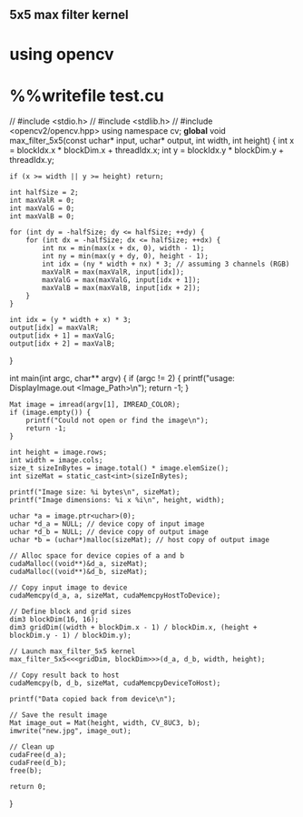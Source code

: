 ## 5x5 max filter kernel
# using opencv


# %%writefile test.cu
// #include <stdio.h>
// #include <stdlib.h>
// #include <opencv2/opencv.hpp>
using namespace cv;
__global__ void max_filter_5x5(const uchar* input, uchar* output, int width, int height) {
    int x = blockIdx.x * blockDim.x + threadIdx.x;
    int y = blockIdx.y * blockDim.y + threadIdx.y;

    if (x >= width || y >= height) return;

    int halfSize = 2;
    int maxValR = 0;
    int maxValG = 0;
    int maxValB = 0;

    for (int dy = -halfSize; dy <= halfSize; ++dy) {
        for (int dx = -halfSize; dx <= halfSize; ++dx) {
            int nx = min(max(x + dx, 0), width - 1);
            int ny = min(max(y + dy, 0), height - 1);
            int idx = (ny * width + nx) * 3; // assuming 3 channels (RGB)
            maxValR = max(maxValR, input[idx]);
            maxValG = max(maxValG, input[idx + 1]);
            maxValB = max(maxValB, input[idx + 2]);
        }
    }

    int idx = (y * width + x) * 3;
    output[idx] = maxValR;
    output[idx + 1] = maxValG;
    output[idx + 2] = maxValB;
}

int main(int argc, char** argv) {
    if (argc != 2) {
        printf("usage: DisplayImage.out <Image_Path>\n");
        return -1;
    }

    Mat image = imread(argv[1], IMREAD_COLOR);
    if (image.empty()) {
        printf("Could not open or find the image\n");
        return -1;
    }

    int height = image.rows;
    int width = image.cols;
    size_t sizeInBytes = image.total() * image.elemSize();
    int sizeMat = static_cast<int>(sizeInBytes);

    printf("Image size: %i bytes\n", sizeMat);
    printf("Image dimensions: %i x %i\n", height, width);

    uchar *a = image.ptr<uchar>(0);
    uchar *d_a = NULL; // device copy of input image
    uchar *d_b = NULL; // device copy of output image
    uchar *b = (uchar*)malloc(sizeMat); // host copy of output image

    // Alloc space for device copies of a and b
    cudaMalloc((void**)&d_a, sizeMat);
    cudaMalloc((void**)&d_b, sizeMat);

    // Copy input image to device
    cudaMemcpy(d_a, a, sizeMat, cudaMemcpyHostToDevice);

    // Define block and grid sizes
    dim3 blockDim(16, 16);
    dim3 gridDim((width + blockDim.x - 1) / blockDim.x, (height + blockDim.y - 1) / blockDim.y);

    // Launch max_filter_5x5 kernel
    max_filter_5x5<<<gridDim, blockDim>>>(d_a, d_b, width, height);

    // Copy result back to host
    cudaMemcpy(b, d_b, sizeMat, cudaMemcpyDeviceToHost);

    printf("Data copied back from device\n");

    // Save the result image
    Mat image_out = Mat(height, width, CV_8UC3, b);
    imwrite("new.jpg", image_out);

    // Clean up
    cudaFree(d_a);
    cudaFree(d_b);
    free(b);

    return 0;
}

